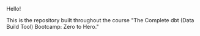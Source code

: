 Hello!

This is the repository built throughout the course "The Complete dbt (Data Build Tool) Bootcamp: Zero to Hero."
